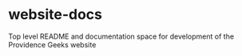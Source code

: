 # website-docs
Top level README and documentation space for development of the Providence Geeks website
